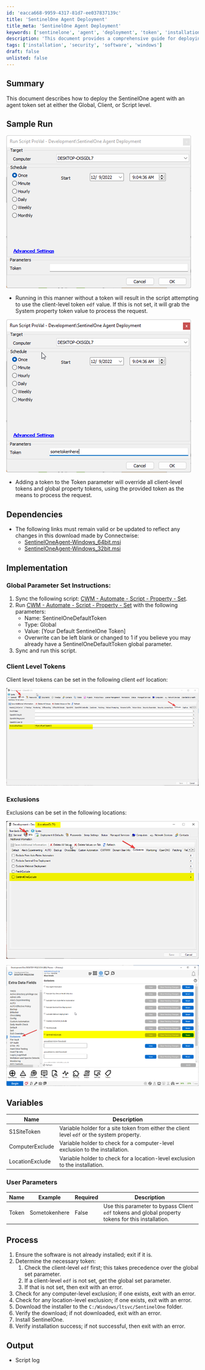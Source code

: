 ```yaml
---
id: 'eacca668-9959-4317-81d7-ee037837139c'
title: 'SentinelOne Agent Deployment'
title_meta: 'SentinelOne Agent Deployment'
keywords: ['sentinelone', 'agent', 'deployment', 'token', 'installation']
description: 'This document provides a comprehensive guide for deploying the SentinelOne agent, detailing the use of agent tokens at various levels, implementation instructions, and process steps to ensure successful installation and configuration.'
tags: ['installation', 'security', 'software', 'windows']
draft: false
unlisted: false
---
```


## Summary

This document describes how to deploy the SentinelOne agent with an agent token set at either the Global, Client, or Script level.

## Sample Run

![Sample Run 1](../../../static/img/SentinelOne-Agent-Deployment/image_1.png)

- Running in this manner without a token will result in the script attempting to use the client-level token `edf` value. If this is not set, it will grab the System property token value to process the request.

![Sample Run 2](../../../static/img/SentinelOne-Agent-Deployment/image_2.png)

- Adding a token to the Token parameter will override all client-level tokens and global property tokens, using the provided token as the means to process the request.

## Dependencies

- The following links must remain valid or be updated to reflect any changes in this download made by Connectwise:
  - [SentinelOneAgent-Windows_64bit.msi](https://cwa.connectwise.com/tools/sentinelone/SentinelOneAgent-Windows_64bit.msi)
  - [SentinelOneAgent-Windows_32bit.msi](https://cwa.connectwise.com/tools/sentinelone/SentinelOneAgent-Windows_32bit.msi)

## Implementation

### Global Parameter Set Instructions:

1. Sync the following script: [CWM - Automate - Script - Property - Set](<./Property - Set.md>).
2. Run [CWM - Automate - Script - Property - Set](<./Property - Set.md>) with the following parameters:
   - Name: SentinelOneDefaultToken
   - Type: Global
   - Value: [Your Default SentinelOne Token]
   - Overwrite can be left blank or changed to 1 if you believe you may already have a SentinelOneDefaultToken global parameter.
3. Sync and run this script.

### Client Level Tokens

Client level tokens can be set in the following client `edf` location:

![Client EDF Location](../../../static/img/SentinelOne-Agent-Deployment/image_3.png)

### Exclusions

Exclusions can be set in the following locations:

![Exclusion Location 1](../../../static/img/SentinelOne-Agent-Deployment/image_4.png)

![Exclusion Location 2](../../../static/img/SentinelOne-Agent-Deployment/image_5.png)

## Variables

| Name           | Description                                                                                           |
|----------------|-------------------------------------------------------------------------------------------------------|
| S1SiteToken    | Variable holder for a site token from either the client level `edf` or the system property.          |
| ComputerExclude| Variable holder to check for a computer-level exclusion to the installation.                         |
| LocationExclude| Variable holder to check for a location-level exclusion to the installation.                         |

### User Parameters

| Name   | Example          | Required | Description                                                                                 |
|--------|------------------|----------|---------------------------------------------------------------------------------------------|
| Token  | Sometokenhere    | False    | Use this parameter to bypass Client `edf` tokens and global property tokens for this installation. |

## Process

1. Ensure the software is not already installed; exit if it is.
2. Determine the necessary token:
   1. Check the client-level `edf` first; this takes precedence over the global set parameter.
   2. If a client-level `edf` is not set, get the global set parameter.
   3. If that is not set, then exit with an error.
3. Check for any computer-level exclusion; if one exists, exit with an error.
4. Check for any location-level exclusion; if one exists, exit with an error.
5. Download the installer to the `C:/Windows/ltsvc/SentinelOne` folder.
6. Verify the download; if not downloaded, exit with an error.
7. Install SentinelOne.
8. Verify installation success; if not successful, then exit with an error.

## Output

- Script log
